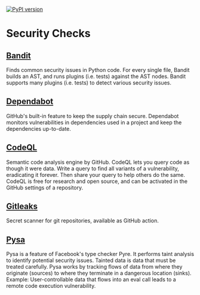 [![PyPI version](https://badge.fury.io/py/dsp-tools.svg)](https://badge.fury.io/py/dsp-tools)

# Security Checks

## [Bandit](https://pypi.org/project/bandit/)

Finds common security issues in Python code.
For every single file, Bandit builds an AST, and runs plugins (i.e. tests) against the AST nodes.
Bandit supports many plugins (i.e. tests) to detect various security issues. 

## [Dependabot](https://docs.github.com/en/code-security/dependabot)

GitHub's built-in feature to keep the supply chain secure.
Dependabot monitors vulnerabilities in dependencies used in a project 
and keep the dependencies up-to-date.

## [CodeQL](https://codeql.github.com/)

Semantic code analysis engine by GitHub.
CodeQL lets you query code as though it were data. 
Write a query to find all variants of a vulnerability, eradicating it forever. 
Then share your query to help others do the same. 
CodeQL is free for research and open source,
and can be activated in the GitHub settings of a repository.

## [Gitleaks](https://gitleaks.io/)

Secret scanner for git repositories, available as GitHub action.

## [Pysa](https://pyre-check.org/docs/pysa-basics/)

Pysa is a feature of Facebook's type checker Pyre.
It performs taint analysis to identify potential security issues.
Tainted data is data that must be treated carefully. 
Pysa works by tracking flows of data from where they originate (sources) 
to where they terminate in a dangerous location (sinks). 
Example: User-controllable data that flows into an eval call 
leads to a remote code execution vulnerability. 
